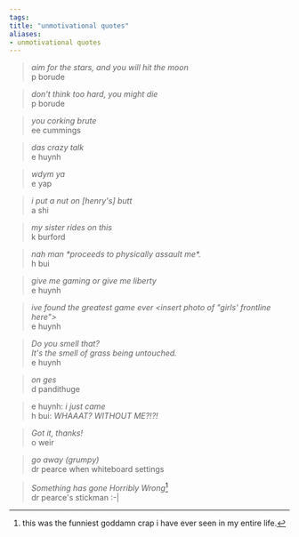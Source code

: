 ```yaml
---
tags: 
title: "unmotivational quotes"
aliases:
- unmotivational quotes
---
```


> *aim for the stars, and you will hit the moon*  
> p borude

> *don't think too hard, you might die*  
> p borude

> *you corking brute*  
> ee cummings

> *das crazy talk*  
> e huynh

> *wdym ya*  
> e yap

> *i put a nut on [henry's] butt*  
> a shi

> *my sister rides on this*  
> k burford

> *nah man \*proceeds to physically assault me\*.*  
> h bui

> *give me gaming or give me liberty*  
> e huynh

> *ive found the greatest game ever \<insert photo of "girls' frontline here"\>*  
> e huynh

> *Do you smell that?*  
> *It's the smell of grass being untouched.*  
> e huynh

> *on ges*  
> d pandithuge

> e huynh: *i just came*  
> h bui: *WHAAAT? WITHOUT ME?!?!*

> *Got it, thanks!*  
> o weir

> *go away (grumpy)*  
> dr pearce when whiteboard settings

> *Something has gone Horribly Wrong*[^1]  
> dr pearce's stickman :-|

[^1]: this was the funniest goddamn crap i have ever seen in my entire life.
